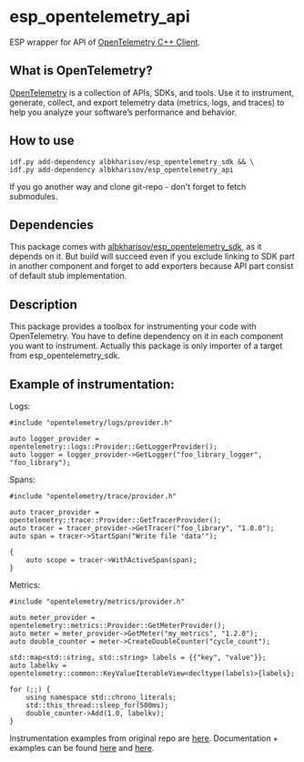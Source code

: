 # esp_opentelemetry_api

ESP wrapper for API of [OpenTelemetry C++ Client](https://github.com/open-telemetry/opentelemetry-cpp).


## What is OpenTelemetry?

[OpenTelemetry](https://opentelemetry.io/) is a collection of APIs, SDKs, and tools. Use it to instrument, generate, collect, and export telemetry data (metrics, logs, and traces) to help you analyze your software’s performance and behavior.


## How to use

```
idf.py add-dependency albkharisov/esp_opentelemetry_sdk && \
idf.py add-dependency albkharisov/esp_opentelemetry_api
```

If you go another way and clone git-repo - don't forget to fetch submodules.


## Dependencies

This package comes with [albkharisov/esp_opentelemetry_sdk](https://components.espressif.com/components/albkharisov/esp_opentelemetry_sdk), as it depends
on it. But build will succeed even if you exclude linking to SDK part
in another component and forget to add exporters because API part consist
of default stub implementation.


## Description

This package provides a toolbox for instrumenting your code with OpenTelemetry.
You have to define dependency on it in each component you want to instrument.
Actually this package is only importer of a target from esp_opentelemetry_sdk.

## Example of instrumentation:

Logs:
```
#include "opentelemetry/logs/provider.h"

auto logger_provider = opentelemetry::logs::Provider::GetLoggerProvider();
auto logger = logger_provider->GetLogger("foo_library_logger", "foo_library");
```

Spans:
```
#include "opentelemetry/trace/provider.h"

auto tracer_provider = opentelemetry::trace::Provider::GetTracerProvider();
auto tracer = tracer_provider->GetTracer("foo_library", "1.0.0");
auto span = tracer->StartSpan("Write file 'data'");

{
    auto scope = tracer->WithActiveSpan(span);
}
```

Metrics:
```
#include "opentelemetry/metrics/provider.h"

auto meter_provider = opentelemetry::metrics::Provider::GetMeterProvider();
auto meter = meter_provider->GetMeter("my_metrics", "1.2.0");
auto double_counter = meter->CreateDoubleCounter("cycle_count");

std::map<std::string, std::string> labels = {{"key", "value"}};
auto labelkv = opentelemetry::common::KeyValueIterableView<decltype(labels)>{labels};

for (;;) {
    using namespace std::chrono_literals;
    std::this_thread::sleep_for(500ms);
    double_counter->Add(1.0, labelkv);
}
```

Instrumentation examples from original repo are [here](https://github.com/open-telemetry/opentelemetry-cpp/tree/main/examples/common/foo_library).
Documentation + examples can be found [here](https://opentelemetry-cpp.readthedocs.io/en/latest/api/GettingStarted.html) and [here](https://opentelemetry.io/docs/languages/cpp/instrumentation/).

